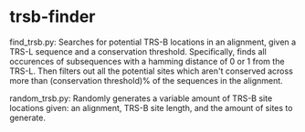 # trsb-finder
find_trsb.py:
Searches for potential TRS-B locations in an alignment, given a TRS-L sequence and a conservation threshold.
Specifically, finds all occurences of subsequences with a hamming distance of 0 or 1 from the TRS-L. 
Then filters out all the potential sites which aren't conserved across more than (conservation threshold)% of the sequences in the alignment.

random_trsb.py:
Randomly generates a variable amount of TRS-B site locations given: an alignment, TRS-B site length, and the amount of sites to generate.
